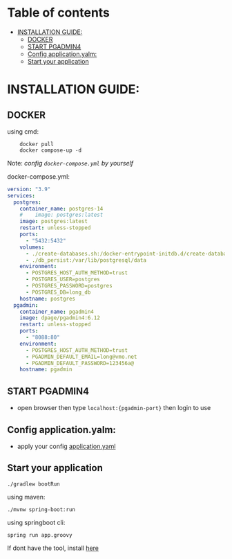 # Table of contents

- [INSTALLATION GUIDE:](#installation-guide)
    - [DOCKER](#docker)
    - [START PGADMIN4](#start-pgadmin4)
    - [Config application.yalm:](#config-applicationyalm)
    - [Start your application](#start-your-application)
    
# INSTALLATION GUIDE:
## DOCKER

using cmd:
```shell
    docker pull
    docker compose-up -d
```

Note: *config `docker-compose.yml` by yourself*

docker-compose.yml:

```yaml
version: "3.9"
services:
  postgres:
    container_name: postgres-14
    #    image: postgres:latest
    image: postgres:latest
    restart: unless-stopped
    ports:
      - "5432:5432"
    volumes:
      - ./create-databases.sh:/docker-entrypoint-initdb.d/create-databases.sh
      - ./db_persist:/var/lib/postgresql/data
    environment:
      - POSTGRES_HOST_AUTH_METHOD=trust
      - POSTGRES_USER=postgres
      - POSTGRES_PASSWORD=postgres
      - POSTGRES_DB=long_db
    hostname: postgres
  pgadmin:
    container_name: pgadmin4
    image: dpage/pgadmin4:6.12
    restart: unless-stopped
    ports:
      - "8088:80"
    environment:
      - POSTGRES_HOST_AUTH_METHOD=trust
      - PGADMIN_DEFAULT_EMAIL=long@vmo.net
      - PGADMIN_DEFAULT_PASSWORD=123456a@
    hostname: pgadmin
```

## START PGADMIN4
- open browser then type `localhost:{pgadmin-port}` then login to use

## Config application.yalm:
- apply your config  [application.yaml](/src/main/resources/application.yaml)

## Start your application
```shell
./gradlew bootRun
```
using maven:
```shell
./mvnw spring-boot:run
```

using springboot cli:
```shell
spring run app.groovy
```

If dont have the tool, install [here](https://docs.spring.io/spring-boot/docs/2.5.0/reference/htmlsingle/#getting-started-installing-the-cli)